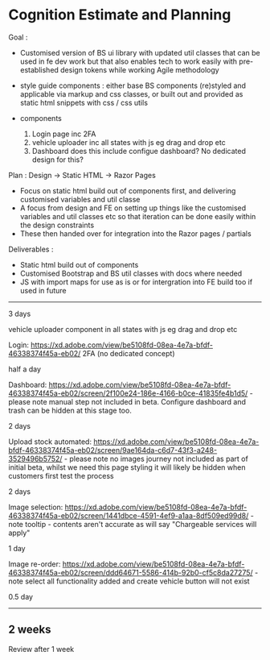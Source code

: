 # Cognition Estimate and Planning

Goal :
- Customised version of BS ui library with updated util classes that can be used in fe dev work but that also enables tech to work easily with pre-established design tokens while working Agile methodology
- style guide components : either base BS components (re)styled and applicable via markup and css classes, or built out and provided as static html snippets with css / css utils
- components

  1. Login page inc 2FA
  2. vehicle uploader inc all states with js eg drag and drop etc
  3. Dashboard
  does this include configue dashboard? No dedicated design for this?


Plan :
Design -> Static HTML -> Razor Pages

- Focus on static html build out of components first, and delivering customised variables and util classe
- A focus from design and FE on setting up things like the customised variables and util classes etc so that iteration can be done easily within the design constraints
- These then handed over for integration into the Razor pages / partials

Deliverables :
- Static html build out of components
- Customised Bootstrap and BS util classes with docs where needed
- JS with import maps for use as is or for intergration into FE build too if used in future

-----

3 days

vehicle uploader component in all states with js eg drag and drop etc

Login: https://xd.adobe.com/view/be5108fd-08ea-4e7a-bfdf-46338374f45a-eb02/
2FA (no dedicated concept)

half a day

Dashboard: https://xd.adobe.com/view/be5108fd-08ea-4e7a-bfdf-46338374f45a-eb02/screen/2f100e24-186e-4166-b0ce-41835fe4b1d5/ - please note manual step not included in beta. Configure dashboard and trash can be hidden at this stage too.

2 days

Upload stock automated: https://xd.adobe.com/view/be5108fd-08ea-4e7a-bfdf-46338374f45a-eb02/screen/9ae164da-c6d7-43f3-a248-3529496b5752/ - please note no images journey not included as part of initial beta, whilst we need this page styling it will likely be hidden when customers first test the process

2 days

Image selection: https://xd.adobe.com/view/be5108fd-08ea-4e7a-bfdf-46338374f45a-eb02/screen/1441dbce-4591-4ef9-a1aa-8df509ed99d8/ - note tooltip - contents aren't accurate as will say "Chargeable services will apply"

1 day

Image re-order: https://xd.adobe.com/view/be5108fd-08ea-4e7a-bfdf-46338374f45a-eb02/screen/ddd64671-5586-414b-92b0-cf5c8da27275/ - note select all functionality added and create vehicle button will not exist

0.5 day

------
2 weeks
------
Review after 1 week